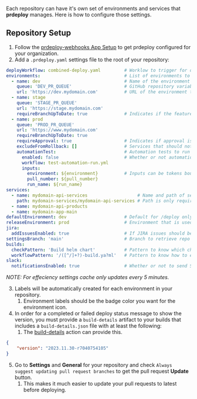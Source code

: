 Each repository can have it's own set of environments and services that **prdeploy** manages.  Here is how to configure those settings.

## Repository Setup

1. Follow the [prdeploy-webhooks App Setup](/prdeploy-webhooks/README.md#app-setup) to get prdeploy configured for your organization.
2. Add a `.prdeploy.yaml` settings file to the root of your repository:

```yaml
deployWorkflow: combined-deploy.yaml         # Worklow to trigger for deployments to an environment.
environments:                                # List of environments to be used.
  - name: dev                                # Name of the environment in GitHub Environments.
    queue: 'DEV_PR_QUEUE'                    # GitHub repository variable for queue, if there are multiple of the same evironment use the same queue.
    url: 'https://dev.mydomain.com'          # URL of the environment the deployment is for.
  - name: stage
    queue: 'STAGE_PR_QUEUE'
    url: 'https://stage.mydomain.com'
    requireBranchUpToDate: true              # Indicates if the feature branch must be up to date with main to deploy.
  - name: prod
    queue: 'PROD_PR_QUEUE'
    url: 'https://www.mydomain.com'
    requireBranchUpToDate: true
    requireApproval: true                    # Indicates if approval is needed for deployment to continue.
    excludeFromRollback: []                  # Services that should not be rolled back in this environment, such as databases.
    automationTest:                          # Automation tests to run and report on as part of the pull request deploy.
      enabled: false                         # Whether or not automation test run should be triggered.
      workflow: test-automation-run.yml
      inputs:
        environment: ${environment}          # Inputs can be tokens bound from pull request deploy, or hard coded values.
        pull_number: ${pull_number}
        run_name: ${run_name}
services:
  - name: mydomain-api-services                   # Name and path of services that can be deployed for /add command.
    path: mydomain-services/mydomain-api-services # Path is only required if it is not a folder on the root.
  - name: mydomain-api-products
  - name: mydomain-app-main
defaultEnvironment: dev                      # Default for /deploy only.
releaseEnvironment: prod                     # Environment that is used for final releases.
jira:
  addIssuesEnabled: true                     # If JIRA issues should be read from branch and added to PR.
settingsBranch: 'main'                       # Branch to retrieve repo settings from.
builds:
  checkPattern: 'Build helm chart'           # Pattern to know which checks are builds.
  workflowPattern: '/([^/]+?)-build.ya?ml'   # Pattern to know how to extract the build name from the workflow file.
slack:
  notificationsEnabled: true                 # Whether or not to send Slack notifications.
```

   _NOTE: For effeciency settings cache only updates every 5 minutes._

3. Labels will be automatically created for each environment in your repository.
    1. Environment labels should be the badge color you want for the environment icon.
4. In order for a completed or failed deploy status message to show the version, you must provide a `build-details` artifact to your builds that includes a `build-details.json` file with at least the following:
    1. The [build-details](/.github/actions/build-details/README.md#build-details-action) action can provide this.

```json
{
    "version": "2023.11.30-r7040754105"
}
```

5. Go to **Settings** and **General** for your repository and check `Always suggest updating pull request branches` to get the pull request **Update** button.
   1. This makes it much easier to update your pull requests to latest before deploying.